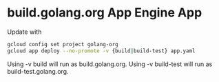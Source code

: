 # build.golang.org App Engine App

Update with

```sh
gcloud config set project golang-org
gcloud app deploy --no-promote -v {build|build-test} app.yaml
```

Using -v build will run as build.golang.org.
Using -v build-test will run as build-test.golang.org.
